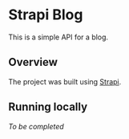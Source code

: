 # Strapi Blog

This is a simple API for a blog.

## Overview

The project was built using [Strapi](https://strapi.io/).

## Running locally

_To be completed_
